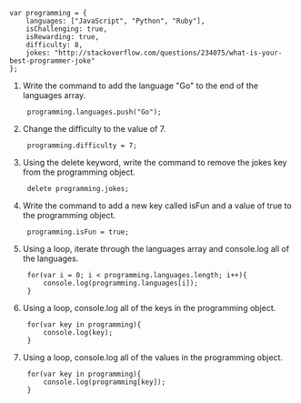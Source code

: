 	var programming = {
	    languages: ["JavaScript", "Python", "Ruby"],
	    isChallenging: true,
	    isRewarding: true,
	    difficulty: 8,
	    jokes: "http://stackoverflow.com/questions/234075/what-is-your-best-programmer-joke"
	};

1. Write the command to add the language "Go" to the end of the languages array.

		programming.languages.push("Go");

2. Change the difficulty to the value of 7.

		programming.difficulty = 7;

3. Using the delete keyword, write the command to remove the jokes key from the programming object.

		delete programming.jokes;

4. Write the command to add a new key called isFun and a value of true to the programming object.

		programming.isFun = true;

5. Using a loop, iterate through the languages array and console.log all of the languages.

		for(var i = 0; i < programming.languages.length; i++){
			console.log(programming.languages[i]);
		}

6. Using a loop, console.log all of the keys in the programming object.

		for(var key in programming){
			console.log(key);
		}

7. Using a loop, console.log all of the values in the programming object.

		for(var key in programming){
			console.log(programming[key]);
		}
